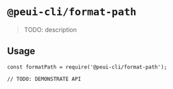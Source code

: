 # `@peui-cli/format-path`

> TODO: description

## Usage

```
const formatPath = require('@peui-cli/format-path');

// TODO: DEMONSTRATE API
```
